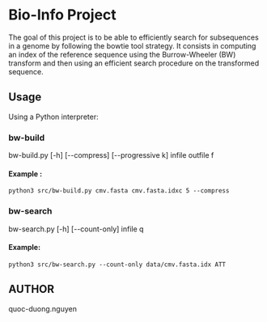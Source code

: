 # Bio-Info Project

The goal of this project is to be able to efficiently search for subsequences in a genome by following the bowtie tool strategy.
It consists in computing an index of the reference sequence using the Burrow-Wheeler (BW) transform and then using an efficient search procedure on the transformed sequence.

## Usage

Using a Python interpreter:

### bw-build

bw-build.py [-h] [--compress] [--progressive k] infile outfile f

#### Example :

```
python3 src/bw-build.py cmv.fasta cmv.fasta.idxc 5 --compress
```

### bw-search

bw-search.py [-h] [--count-only] infile q

#### Example:

```
python3 src/bw-search.py --count-only data/cmv.fasta.idx ATT
```

## AUTHOR

quoc-duong.nguyen
